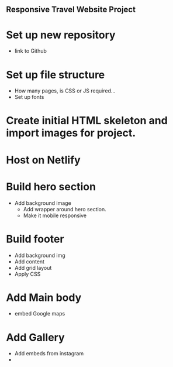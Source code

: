 ## Responsive Travel Website Project

# Set up new repository
- link to Github

# Set up file structure
- How many pages, is CSS or JS required...
- Set up fonts

# Create initial HTML skeleton and import images for project.

# Host on Netlify

# Build hero section
- Add background image
  - Add wrapper around hero section.
  - Make it mobile responsive

# Build footer
  - Add background img
  - Add content
  - Add grid layout
  - Apply CSS

# Add Main body
  - embed Google maps

# Add Gallery 
  - Add embeds from instagram
  -